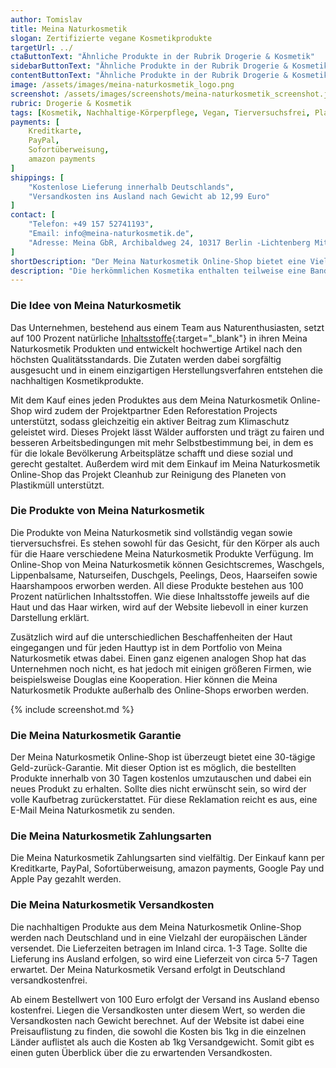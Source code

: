 ```yaml
---
author: Tomislav
title: Meina Naturkosmetik
slogan: Zertifizierte vegane Kosmetikprodukte
targetUrl: ../
ctaButtonText: "Ähnliche Produkte in der Rubrik Drogerie & Kosmetik"
sidebarButtonText: "Ähnliche Produkte in der Rubrik Drogerie & Kosmetik"
contentButtonText: "Ähnliche Produkte in der Rubrik Drogerie & Kosmetik"
image: /assets/images/meina-naturkosmetik_logo.png
screenshot: /assets/images/screenshots/meina-naturkosmetik_screenshot.jpg
rubric: Drogerie & Kosmetik
tags: [Kosmetik, Nachhaltige-Körperpflege, Vegan, Tierversuchsfrei, Plastikfrei, Beauty]
payments: [
    Kreditkarte,
    PayPal,
    Sofortüberweisung,
    amazon payments
]
shippings: [
    "Kostenlose Lieferung innerhalb Deutschlands",
    "Versandkosten ins Ausland nach Gewicht ab 12,99 Euro"
]
contact: [
    "Telefon: +49 157 52741193",
    "Email: info@meina-naturkosmetik.de",
    "Adresse: Meina GbR, Archibaldweg 24, 10317 Berlin -Lichtenberg Mitte"
]
shortDescription: "Der Meina Naturkosmetik Online-Shop bietet eine Vielfalt an veganen Kosmetikprodukten, die aus hochwertigen, natürlichen und wirksamen Inhaltsstoffen bestehen."
description: "Die herkömmlichen Kosmetika enthalten teilweise eine Bandbreite an künstlichen Inhaltsstoffen, die die Haut und die Natur belasten können. Das Unternehmen Meina möchte der Vision einer neu definierten Kosmetikwelt nachgehen, in der die natürliche Naturkosmetik zugänglich für viele Interessenten ist und der vorherrschende Standard in Deutschland wird."
---
```


### Die Idee von Meina Naturkosmetik

Das Unternehmen, bestehend aus einem Team aus Naturenthusiasten, setzt auf 100 Prozent natürliche [Inhaltsstoffe](https://meina-naturkosmetik.de/pages/inhaltsstoffe){:target="_blank"} in ihren Meina Naturkosmetik Produkten und entwickelt hochwertige Artikel nach den höchsten Qualitätsstandards. Die Zutaten werden dabei sorgfältig ausgesucht und in einem einzigartigen Herstellungsverfahren entstehen die nachhaltigen Kosmetikprodukte.

Mit dem Kauf eines jeden Produktes aus dem Meina Naturkosmetik Online-Shop wird zudem der Projektpartner Eden Reforestation Projects unterstützt, sodass gleichzeitig ein aktiver Beitrag zum Klimaschutz geleistet wird. Dieses Projekt lässt Wälder aufforsten und trägt zu fairen und besseren Arbeitsbedingungen mit mehr Selbstbestimmung bei, in dem es für die lokale Bevölkerung Arbeitsplätze schafft und diese sozial und gerecht gestaltet. Außerdem wird mit dem Einkauf im Meina Naturkosmetik Online-Shop das Projekt Cleanhub zur Reinigung des Planeten von Plastikmüll unterstützt.

### Die Produkte von Meina Naturkosmetik

Die Produkte von Meina Naturkosmetik sind vollständig vegan sowie tierversuchsfrei. Es stehen sowohl für das Gesicht, für den Körper als auch für die Haare verschiedene Meina Naturkosmetik Produkte Verfügung. Im Online-Shop von Meina Naturkosmetik können Gesichtscremes, Waschgels, Lippenbalsame, Naturseifen, Duschgels, Peelings, Deos, Haarseifen sowie Haarshampoos erworben werden. All diese Produkte bestehen aus 100 Prozent natürlichen Inhaltsstoffen. Wie diese Inhaltsstoffe jeweils auf die Haut und das Haar wirken, wird auf der Website liebevoll in einer kurzen Darstellung erklärt. 

Zusätzlich wird auf die unterschiedlichen Beschaffenheiten der Haut eingegangen und für jeden Hauttyp ist in dem Portfolio von Meina Naturkosmetik etwas dabei. Einen ganz eigenen analogen Shop hat das Unternehmen noch nicht, es hat jedoch mit einigen größeren Firmen, wie beispielsweise Douglas eine Kooperation. Hier können die Meina Naturkosmetik Produkte außerhalb des Online-Shops erworben werden.

{% include screenshot.md %}

### Die Meina Naturkosmetik Garantie

Der Meina Naturkosmetik Online-Shop ist überzeugt bietet eine 30-tägige Geld-zurück-Garantie. Mit dieser Option ist es möglich, die bestellten Produkte innerhalb von 30 Tagen kostenlos umzutauschen und dabei ein neues Produkt zu erhalten. Sollte dies nicht erwünscht sein, so wird der volle Kaufbetrag zurückerstattet. Für diese Reklamation reicht es aus, eine E-Mail Meina Naturkosmetik zu senden.

### Die Meina Naturkosmetik Zahlungsarten

Die Meina Naturkosmetik Zahlungsarten sind vielfältig. Der Einkauf kann per Kreditkarte, PayPal, Sofortüberweisung, amazon payments, Google Pay und Apple Pay gezahlt werden.

### Die Meina Naturkosmetik Versandkosten

Die nachhaltigen Produkte aus dem Meina Naturkosmetik Online-Shop werden nach Deutschland und in eine Vielzahl der europäischen Länder versendet. Die Lieferzeiten betragen im Inland circa. 1-3 Tage. Sollte die Lieferung ins Ausland erfolgen, so wird eine Lieferzeit von circa 5-7 Tagen erwartet. Der Meina Naturkosmetik Versand erfolgt in Deutschland versandkostenfrei.

Ab einem Bestellwert von 100 Euro erfolgt der Versand ins Ausland ebenso kostenfrei. Liegen die Versandkosten unter diesem Wert, so werden die Versandkosten nach Gewicht berechnet. Auf der Website ist dabei eine Preisauflistung zu finden, die sowohl die Kosten bis 1kg in die einzelnen Länder auflistet als auch die Kosten ab 1kg Versandgewicht. Somit gibt es einen guten Überblick über die zu erwartenden Versandkosten.